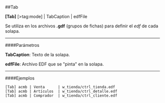 ##Tab

**[Tab]** [>tag:mode] | TabCaption | edfFile

Se utiliza en los archivos **.gdf** (grupos de fichas) para definir el *edf* de cada solapa.



- - -

####Parámetros

**TabCaption**:
	Texto de la solapa.

**edfFile**:
	Archivo EDF que se "pinta" en la solapa.    

- - -

####Ejemplos

```
[Tab] acmb | Venta	    | w_tienda/ctrl_tienda.edf
[Tab] acmb | Artículos 	| w_tienda/ctrl_detalle.edf
[Tab] acmb | Comprador  | w_tienda/ctrl_cliente.edf

```
